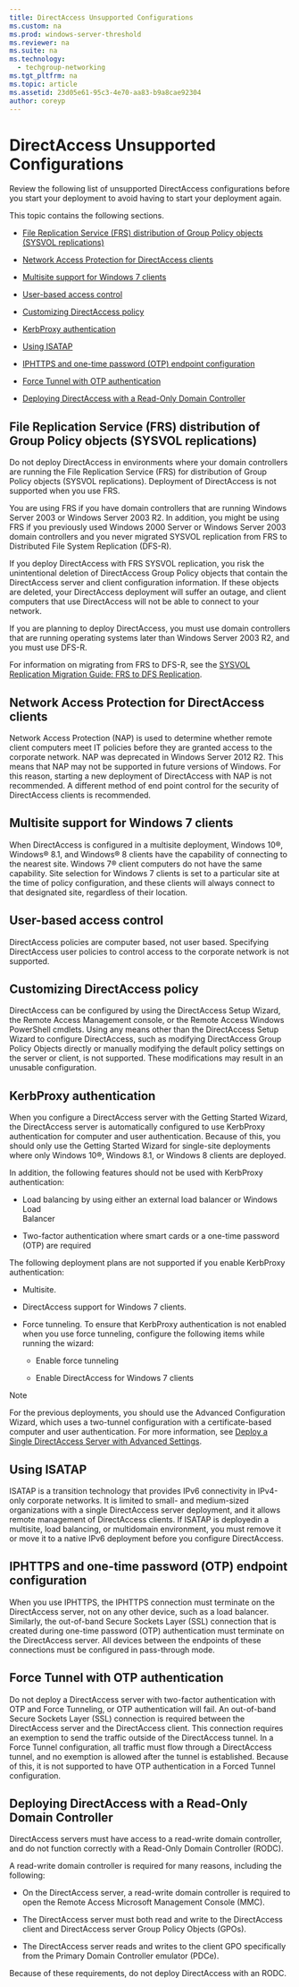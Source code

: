 ```yaml
---
title: DirectAccess Unsupported Configurations
ms.custom: na
ms.prod: windows-server-threshold
ms.reviewer: na
ms.suite: na
ms.technology: 
  - techgroup-networking
ms.tgt_pltfrm: na
ms.topic: article
ms.assetid: 23d05e61-95c3-4e70-aa83-b9a8cae92304
author: coreyp
---
```

# DirectAccess Unsupported Configurations
Review the following list of unsupported DirectAccess configurations before you start your deployment to avoid having to start your deployment again.  
  
This topic contains the following sections.  
  
-   [File Replication Service (FRS) distribution of Group Policy objects (SYSVOL replications)](#bkmk_frs)  
  
-   [Network Access Protection for DirectAccess clients](#bkmk_nap)  
  
-   [Multisite support for Windows 7 clients](#bkmk_multi)  
  
-   [User-based access control](#bkmk_user)  
  
-   [Customizing DirectAccess policy](#bkmk_policy)  
  
-   [KerbProxy authentication](#bkmk_kerb)  
  
-   [Using ISATAP](#bkmk_isa)  
  
-   [IPHTTPS and one-time password (OTP) endpoint configuration](#bkmk_iphttps)  
  
-   [Force Tunnel with OTP authentication](#bkmk_ft)  
  
-   [Deploying DirectAccess with a Read-Only Domain Controller](#bkmk_rodc)  
  
## <a name="bkmk_frs"></a>File Replication Service (FRS) distribution of Group Policy objects (SYSVOL replications)  
Do not deploy DirectAccess in environments where your domain controllers are running the File Replication Service (FRS) for distribution of Group Policy objects (SYSVOL replications). Deployment of DirectAccess is not supported when you use FRS.  
  
You are using FRS if you have domain controllers that are running Windows Server 2003 or Windows Server 2003 R2. In addition, you might be using FRS if you previously used Windows 2000 Server or Windows Server 2003 domain controllers and you never migrated SYSVOL replication from FRS to Distributed File System Replication (DFS-R).  
  
If you deploy DirectAccess with FRS SYSVOL replication, you risk the unintentional deletion of DirectAccess Group Policy objects that contain the DirectAccess server and client configuration information. If these objects are deleted, your DirectAccess deployment will suffer an outage, and client computers that use DirectAccess will not be able to connect to your network.  
  
If you are planning to deploy DirectAccess, you must use domain controllers that are running operating systems later than Windows Server 2003 R2, and you must use DFS-R.  
  
For information on migrating from FRS to DFS-R, see the [SYSVOL Replication Migration Guide: FRS to DFS Replication](https://technet.microsoft.com/en-us/library/dd640019(v=ws.10).aspx).  
  
## <a name="bkmk_nap"></a>Network Access Protection for DirectAccess clients  
Network Access Protection (NAP) is used to determine whether remote client computers meet IT policies before they are granted access to the corporate network. NAP was deprecated in Windows Server 2012 R2. This means that NAP may not be supported in future versions of Windows. For this reason, starting a new deployment of DirectAccess with NAP is not recommended. A different method of end point control for the security of DirectAccess clients is recommended.  
  
## <a name="bkmk_multi"></a>Multisite support for Windows 7 clients  
When DirectAccess is configured in a multisite deployment, Windows 10®, Windows® 8.1, and Windows® 8 clients have the capability of connecting to the nearest site.  Windows 7®  client computers do not have the same capability. Site selection for  Windows 7  clients is set to a particular site at the time of policy configuration, and these clients will always connect to that designated site, regardless of their location.  
  
## <a name="bkmk_user"></a>User-based access control  
DirectAccess policies are computer based, not user based. Specifying DirectAccess user policies to control access to the corporate network is not supported.  
  
## <a name="bkmk_policy"></a>Customizing DirectAccess policy  
DirectAccess can be configured by using the DirectAccess Setup Wizard, the Remote Access Management console, or the Remote Access Windows PowerShell cmdlets. Using any means other than the DirectAccess Setup Wizard to configure DirectAccess, such as modifying DirectAccess Group Policy Objects directly or manually modifying the default policy settings on the server or client, is not supported. These modifications may result in an unusable configuration.  
  
## <a name="bkmk_kerb"></a>KerbProxy authentication  
When you configure a DirectAccess server with the Getting Started Wizard, the DirectAccess server is automatically configured to use KerbProxy authentication for computer and user authentication. Because of this, you should only use the Getting Started Wizard for single-site deployments where only Windows 10®, Windows 8.1, or Windows 8 clients are deployed.  
  
In addition, the following features should not be used with KerbProxy authentication:  
  
-   Load balancing by using either an external load balancer or Windows Load   
    Balancer  
  
-   Two-factor authentication where smart cards or a one-time password (OTP) are required  
  
The following deployment plans are not supported if you enable KerbProxy authentication:  
  
-   Multisite.  
  
-   DirectAccess support for  Windows 7  clients.  
  
-   Force tunneling. To ensure that KerbProxy authentication is not enabled when you use force tunneling, configure the following items while running the wizard:  
  
    -   Enable force tunneling  
  
    -   Enable DirectAccess for  Windows 7  clients  
  
> [!NOTE]  
> For the previous deployments, you should use the Advanced Configuration Wizard, which uses a two-tunnel configuration with a certificate-based computer and user authentication. For more information, see [Deploy a Single DirectAccess Server with Advanced Settings](../../remote-access/directaccess/single-server-advanced/Deploy-a-Single-DirectAccess-Server-with-Advanced-Settings.md).  
  
## <a name="bkmk_isa"></a>Using ISATAP  
ISATAP is a transition technology that provides IPv6 connectivity in IPv4-only corporate networks. It is limited to small- and medium-sized organizations with a single DirectAccess server deployment, and it allows remote management of DirectAccess clients. If ISATAP is deployedin a multisite, load balancing, or multidomain environment, you must remove it or move it to a native IPv6 deployment before you configure DirectAccess.  
  
## <a name="bkmk_iphttps"></a>IPHTTPS and one-time password (OTP) endpoint configuration  
When you use IPHTTPS, the IPHTTPS connection must terminate on the DirectAccess server, not on any other device, such as a load balancer. Similarly, the out-of-band Secure Sockets Layer (SSL) connection that is created during one-time password (OTP) authentication must terminate on the DirectAccess server. All devices between the endpoints of these connections must be configured in pass-through mode.  
  
## <a name="bkmk_ft"></a>Force Tunnel with OTP authentication  
Do not deploy a DirectAccess server with two-factor authentication with OTP and Force Tunneling, or OTP authentication will fail. An out-of-band Secure Sockets Layer (SSL) connection is required between the DirectAccess server and the DirectAccess client. This connection requires an exemption to send the traffic outside of the DirectAccess tunnel. In a Force Tunnel configuration, all traffic must flow through a DirectAccess tunnel, and no exemption is allowed after the tunnel is established. Because of this, it is not supported to have OTP authentication in a Forced Tunnel configuration.  
  
## <a name="bkmk_rodc"></a>Deploying DirectAccess with a Read-Only Domain Controller  
DirectAccess servers must have access to a read-write domain controller, and do not function correctly with a Read-Only Domain Controller (RODC).  
  
A read-write domain controller is required for many reasons, including the following:  
  
-   On the DirectAccess server, a read-write domain controller is required to open the Remote Access Microsoft Management Console (MMC).  
  
-   The DirectAccess server must both read and write to the DirectAccess client and DirectAccess server Group Policy Objects (GPOs).  
  
-   The DirectAccess server reads and writes to the client GPO specifically from the Primary Domain Controller emulator (PDCe).  
  
Because of these requirements, do not deploy DirectAccess with an RODC.  
  

